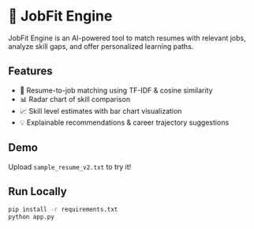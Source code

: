 # 🚀 JobFit Engine

JobFit Engine is an AI-powered tool to match resumes with relevant jobs, analyze skill gaps, and offer personalized learning paths.

## Features
- 🔎 Resume-to-job matching using TF-IDF & cosine similarity
- 📊 Radar chart of skill comparison
- 📈 Skill level estimates with bar chart visualization
- 💡 Explainable recommendations & career trajectory suggestions

## Demo
Upload `sample_resume_v2.txt` to try it!

## Run Locally
```bash
pip install -r requirements.txt
python app.py